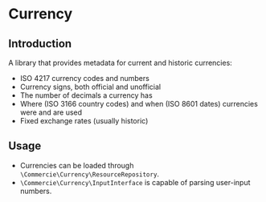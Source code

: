# Currency

## Introduction
A library that provides metadata for current and historic currencies:

* ISO 4217 currency codes and numbers
* Currency signs, both official and unofficial
* The number of decimals a currency has
* Where (ISO 3166 country codes) and when (ISO 8601 dates) currencies were and
  are used
* Fixed exchange rates (usually historic)

## Usage

* Currencies can be loaded through `\Commercie\Currency\ResourceRepository`.
* `\Commercie\Currency\InputInterface` is capable of parsing user-input numbers.
